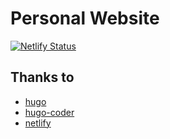 # Personal Website

[![Netlify Status](https://api.netlify.com/api/v1/badges/76bf25bb-20d8-4370-a115-d7d8ea0c1ee1/deploy-status)](https://app.netlify.com/sites/ebodera/deploys)

## Thanks to

- [hugo](https://gohugo.io/)
- [hugo-coder](https://themes.gohugo.io/hugo-coder/)
- [netlify](https://www.netlify.com/)
